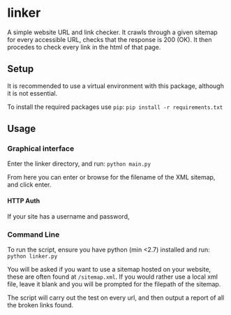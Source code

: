 # linker
A simple website URL and link checker. It crawls through a given sitemap for every accessible URL, checks that the response is 200 (OK). It then procedes to check every link in the html of that page. 


## Setup 

It is recommended to use a virtual environment with this package, although it is not essential.

To install the required packages use `pip`:
`pip install -r requirements.txt`

## Usage
### Graphical interface
Enter the linker directory, and run:
`python main.py`

From here you can enter or browse for the filename of the XML sitemap, and click enter. 

#### HTTP Auth
If your site has a username and password, 

### Command Line
To run the script, ensure you have python (min <2.7) installed and run:
`python linker.py`

You will be asked if you want to use a sitemap hosted on your website, these are often found at `/sitemap.xml`. If you would rather use a local xml file, leave it blank and you will be prompted for the filepath of the sitemap.

The script will carry out the test on every url, and then output a report of all the broken links found.

